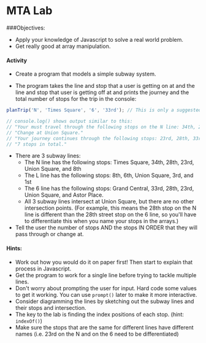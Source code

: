 # MTA Lab

###Objectives:
* Apply your knowledge of Javascript to solve a real world problem.
* Get really good at array manipulation.

#### Activity
* Create a program that models a simple subway system.

* The program takes the line and stop that a user is getting on at and the line
and stop that user is getting off at and prints the journey and the total number of stops for the trip in the console:

```javascript
planTrip('N', 'Times Square', '6', '33rd'); // This is only a suggested function name and signature.

// console.log() shows output similar to this:
// "Your must travel through the following stops on the N line: 34th, 28th, 23rd, Union Square."
// "Change at Union Square."
// "Your journey continues through the following stops: 23rd, 28th, 33rd."
// "7 stops in total."
```

* There are 3 subway lines:
  * The N line has the following stops: Times Square, 34th, 28th, 23rd, Union Square, and 8th
  * The L line has the following stops: 8th, 6th, Union Square, 3rd, and 1st
  * The 6 line has the following stops: Grand Central, 33rd, 28th, 23rd, Union Square, and Astor Place.
  * All 3 subway lines intersect at Union Square, but there are no other intersection points. (For example, this means the 28th stop on the N line is different than the 28th street stop on the 6 line, so you'll have to differentiate this when you name your stops in the arrays.)
* Tell the user the number of stops AND the stops IN ORDER that they will pass through or change at.


#### Hints:
* Work out how you would do it on paper first! Then start to explain that process in Javascript.
* Get the program to work for a single line before trying to tackle multiple lines.
* Don't worry about prompting the user for input. Hard code some values to get it working. You can use ```prompt()``` later to make it more interactive.
* Consider diagramming the lines by sketching out the subway lines and their stops and intersection.
* The key to the lab is finding the index positions of each stop. (hint: ```indexOf()```)
* Make sure the stops that are the same for different lines have different names (i.e. 23rd on the N and on the 6 need to be differentiated)
